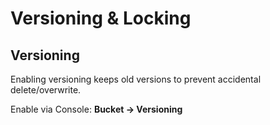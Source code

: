 # Versioning & Locking
## Versioning

Enabling versioning keeps old versions to prevent accidental delete/overwrite.

Enable via Console: **Bucket → Versioning**

